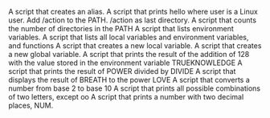 A script that creates an alias.
A script that prints hello where user is a Linux user.
Add /action to the PATH. /action as last directory.
A script that counts the number of directories in the PATH
A script that lists environment variables.
A script that lists all local variables and environment variables, and functions
A script that creates a new local variable.
A script that creates a new global variable.
A script that prints the result of the addition of 128 with the value stored in the environment variable TRUEKNOWLEDGE
A script that prints the result of POWER divided by DIVIDE
A script that displays the result of BREATH to the power LOVE
A script that converts a number from base 2 to base 10
A script that prints all possible combinations of two letters, except oo
A script that prints a number with two decimal places, NUM.
